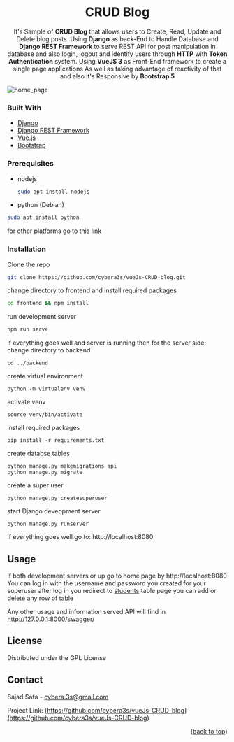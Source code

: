 <div id="top"></div>

<div align="center">
  <h1 align="center">CRUD Blog</h1>

  <p align="center">
It's Sample of <b>CRUD Blog</b> that allows users to Create, Read, Update and Delete blog posts. 
Using <b>Django</b> as back-End to Handle Database and <b>Django REST Framework</b> to serve REST API for post manipulation in database and also login, logout and identify users through <b>HTTP</b>  with <b>Token Authentication</b>  system. Using <b>VueJS 3</b> as Front-End framework to create a single page applications As well as taking advantage of reactivity of that and also it's Responsive by <b>Bootstrap 5</b>
  
  </p>
</div>
<div>
	<img src="https://user-images.githubusercontent.com/74768669/169647855-840dd9cc-668c-4553-8e74-8b3b3572b3b5.png" alt="home_page" >
</div>

### Built With
 * [Django](https://www.djangoproject.com/)
 * [Django REST Framework](https://www.django-rest-framework.org/)
* [Vue.js](https://vuejs.org/)
* [Bootstrap](https://getbootstrap.com)


### Prerequisites

* nodejs
  ```sh
  sudo apt install nodejs
  ```
 * python (Debian)
  ```sh
  sudo apt install python
  ```
for other platforms go to  [this link](https://www.python.org/downloads/)
### Installation

Clone the repo
   ```sh
   git clone https://github.com/cybera3s/vueJs-CRUD-blog.git
   ```
change directory to frontend and install required packages
   ```sh
   cd frontend && npm install
   ```
run development server
   ```sh
   npm run serve
   ```
if everything goes well and server is running then for the server side: 
 change directory to backend 
	 
    cd ../backend
create virtual environment 

    python -m virtualenv venv
  activate venv
  

    source venv/bin/activate

install required packages

    pip install -r requirements.txt
create databse tables

    python manage.py makemigrations api
    python manage.py migrate
create a super user

    python manage.py createsuperuser

start Django deveopment server

    python manage.py runserver

if everything goes well go to:   http://localhost:8080
 


<!-- USAGE EXAMPLES -->
## Usage

if both development servers or up go to home page by
 http://localhost:8080
You can log in with the username and password you created for your superuser
after log in you redirect to [students](http://localhost:8080/students) table page you can add or delete any row of table

Any other usage and information served API will find in http://127.0.0.1:8000/swagger/

<!-- LICENSE -->
## License

Distributed under the GPL License




<!-- CONTACT -->
## Contact

Sajad Safa - cybera.3s@gmail.com

Project Link: [https://github.com/cybera3s/vueJs-CRUD-blog](https://github.com/cybera3s/vueJs-CRUD-blog)

<p align="right">(<a href="#top">back to top</a>)</p>

<!-- MARKDOWN LINKS & IMAGES -->
<!-- https://www.markdownguide.org/basic-syntax/#reference-style-links -->
[contributors-shield]: https://img.shields.io/github/contributors/cybera3s/vueJs-CRUD-blog.svg?style=for-the-badge
[contributors-url]: https://github.com/cybera3s/vueJs-CRUD-blog/graphs/contributors
[forks-shield]: https://img.shields.io/github/forks/cybera3s/vueJs-CRUD-blog.svg?style=for-the-badge
[forks-url]: https://github.com/cybera3s/vueJs-CRUD-blog/network/members
[stars-shield]: https://img.shields.io/github/stars/cybera3s/vueJs-CRUD-blog.svg?style=for-the-badge
[stars-url]: https://github.com/cybera3s/vueJs-CRUD-blog/stargazers
[issues-shield]: https://img.shields.io/github/issues/cybera3s/vueJs-CRUD-blog.svg?style=for-the-badge
[issues-url]: https://github.com/cybera3s/vueJs-CRUD-blog/issues
[license-shield]: https://img.shields.io/github/license/cybera3s/vueJs-CRUD-blog.svg?style=for-the-badge
[license-url]: https://github.com/cybera3s/vueJs-CRUD-blog/blob/master/LICENSE.txt
[linkedin-shield]: https://img.shields.io/badge/-LinkedIn-black.svg?style=for-the-badge&logo=linkedin&colorB=555
[linkedin-url]: https://www.linkedin.com/in/cybera3s
[product-screenshot]: images/screenshot.png
